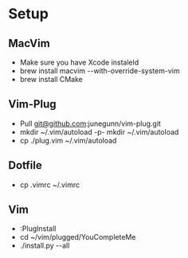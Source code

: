 Setup
===============

MacVim
-------------

- Make sure you have Xcode instaleld
- brew install macvim --with-override-system-vim
- brew install CMake

Vim-Plug
-------------

- Pull git@github.com:junegunn/vim-plug.git
- mkdir ~/.vim/autoload -p- mkdir ~/.vim/autoload
- cp ./plug.vim ~/.vim/autoload

Dotfile
-------------

- cp .vimrc ~/.vimrc 

Vim
-------------

- :PlugInstall
- cd ~/vim/plugged/YouCompleteMe
- ./install.py --all

